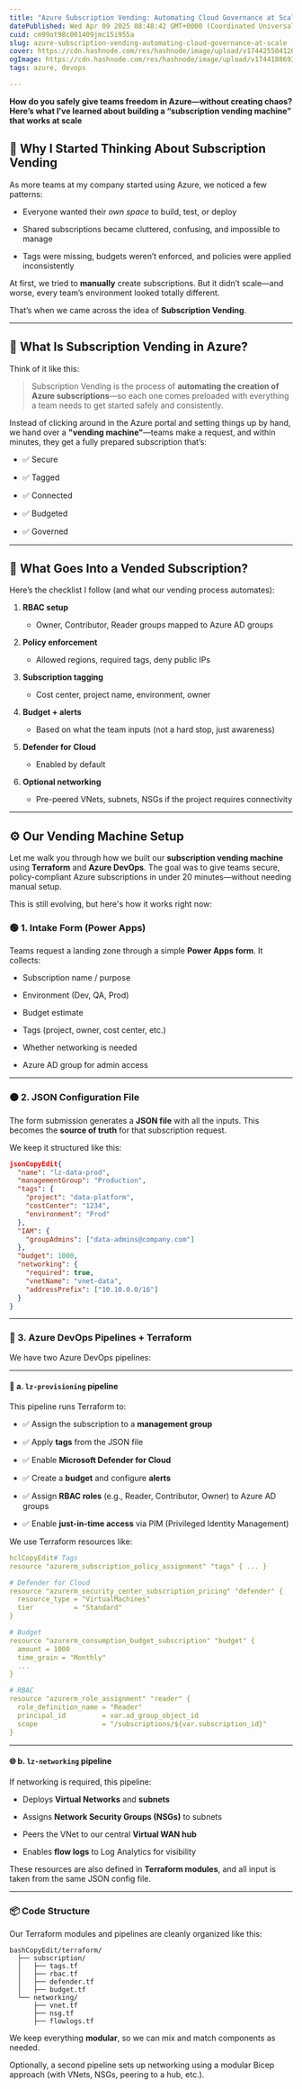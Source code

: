 ```yaml
---
title: "Azure Subscription Vending: Automating Cloud Governance at Scale"
datePublished: Wed Apr 09 2025 08:48:42 GMT+0000 (Coordinated Universal Time)
cuid: cm99ot98c001409jmc15i955a
slug: azure-subscription-vending-automating-cloud-governance-at-scale
cover: https://cdn.hashnode.com/res/hashnode/image/upload/v1744255041208/31186757-d19b-4dae-b6f4-e94f501530fc.png
ogImage: https://cdn.hashnode.com/res/hashnode/image/upload/v1744188693681/0b56a9e2-becb-4c41-be55-1e73113cc41b.png
tags: azure, devops

---
```


**How do you safely give teams freedom in Azure—without creating chaos?  
Here’s what I’ve learned about building a “subscription vending machine” that works at scale**

## 💭 Why I Started Thinking About Subscription Vending

As more teams at my company started using Azure, we noticed a few patterns:

* Everyone wanted their *own space* to build, test, or deploy
    
* Shared subscriptions became cluttered, confusing, and impossible to manage
    
* Tags were missing, budgets weren’t enforced, and policies were applied inconsistently
    

At first, we tried to **manually** create subscriptions. But it didn’t scale—and worse, every team’s environment looked totally different.

That’s when we came across the idea of **Subscription Vending**.

---

## 🧠 What Is Subscription Vending in Azure?

Think of it like this:

> Subscription Vending is the process of **automating the creation of Azure subscriptions**—so each one comes preloaded with everything a team needs to get started safely and consistently.

Instead of clicking around in the Azure portal and setting things up by hand, we hand over a **"vending machine"**—teams make a request, and within minutes, they get a fully prepared subscription that’s:

* ✅ Secure
    
* ✅ Tagged
    
* ✅ Connected
    
* ✅ Budgeted
    
* ✅ Governed
    

---

## 🧱 What Goes Into a Vended Subscription?

Here’s the checklist I follow (and what our vending process automates):

1. **RBAC setup**
    
    * Owner, Contributor, Reader groups mapped to Azure AD groups
        
2. **Policy enforcement**
    
    * Allowed regions, required tags, deny public IPs
        
3. **Subscription tagging**
    
    * Cost center, project name, environment, owner
        
4. **Budget + alerts**
    
    * Based on what the team inputs (not a hard stop, just awareness)
        
5. **Defender for Cloud**
    
    * Enabled by default
        
6. **Optional networking**
    
    * Pre-peered VNets, subnets, NSGs if the project requires connectivity
        

---

## ⚙️ Our Vending Machine Setup

Let me walk you through how we built our **subscription vending machine** using **Terraform** and **Azure DevOps**. The goal was to give teams secure, policy-compliant Azure subscriptions in under 20 minutes—without needing manual setup.

This is still evolving, but here's how it works right now:

### 🟢 1. Intake Form (Power Apps)

Teams request a landing zone through a simple **Power Apps form**. It collects:

* Subscription name / purpose
    
* Environment (Dev, QA, Prod)
    
* Budget estimate
    
* Tags (project, owner, cost center, etc.)
    
* Whether networking is needed
    
* Azure AD group for admin access
    

---

### 🟠 2. JSON Configuration File

The form submission generates a **JSON file** with all the inputs. This becomes the **source of truth** for that subscription request.

We keep it structured like this:

```json
jsonCopyEdit{
  "name": "lz-data-prod",
  "managementGroup": "Production",
  "tags": {
    "project": "data-platform",
    "costCenter": "1234",
    "environment": "Prod"
  },
  "IAM": {
    "groupAdmins": ["data-admins@company.com"]
  },
  "budget": 1000,
  "networking": {
    "required": true,
    "vnetName": "vnet-data",
    "addressPrefix": ["10.10.0.0/16"]
  }
}
```

---

### 🔵 3. Azure DevOps Pipelines + Terraform

We have two Azure DevOps pipelines:

---

#### 🚀 a. `lz-provisioning` pipeline

This pipeline runs Terraform to:

* ✅ Assign the subscription to a **management group**
    
* ✅ Apply **tags** from the JSON file
    
* ✅ Enable **Microsoft Defender for Cloud**
    
* ✅ Create a **budget** and configure **alerts**
    
* ✅ Assign **RBAC roles** (e.g., Reader, Contributor, Owner) to Azure AD groups
    
* ✅ Enable **just-in-time access** via PIM (Privileged Identity Management)
    

We use Terraform resources like:

```yaml
hclCopyEdit# Tags
resource "azurerm_subscription_policy_assignment" "tags" { ... }

# Defender for Cloud
resource "azurerm_security_center_subscription_pricing" "defender" {
  resource_type = "VirtualMachines"
  tier          = "Standard"
}

# Budget
resource "azurerm_consumption_budget_subscription" "budget" {
  amount = 1000
  time_grain = "Monthly"
  ...
}

# RBAC
resource "azurerm_role_assignment" "reader" {
  role_definition_name = "Reader"
  principal_id         = var.ad_group_object_id
  scope                = "/subscriptions/${var.subscription_id}"
}
```

---

#### 🌐 b. `lz-networking` pipeline

If networking is required, this pipeline:

* Deploys **Virtual Networks** and **subnets**
    
* Assigns **Network Security Groups (NSGs)** to subnets
    
* Peers the VNet to our central **Virtual WAN hub**
    
* Enables **flow logs** to Log Analytics for visibility
    

These resources are also defined in **Terraform modules**, and all input is taken from the same JSON config file.

---

### 📦 Code Structure

Our Terraform modules and pipelines are cleanly organized like this:

```plaintext
bashCopyEdit/terraform/
  ├── subscription/
  │   ├── tags.tf
  │   ├── rbac.tf
  │   ├── defender.tf
  │   ├── budget.tf
  └── networking/
      ├── vnet.tf
      ├── nsg.tf
      ├── flowlogs.tf
```

We keep everything **modular**, so we can mix and match components as needed.

Optionally, a second pipeline sets up networking using a modular Bicep approach (with VNets, NSGs, peering to a hub, etc.).